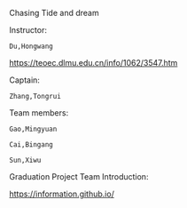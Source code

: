 Chasing Tide and dream

Instructor:

    Du,Hongwang 
https://teoec.dlmu.edu.cn/info/1062/3547.htm

Captain: 

    Zhang,Tongrui

Team members: 

    Gao,Mingyuan 

    Cai,Bingang 

    Sun,Xiwu

Graduation Project Team Introduction:

https://information.github.io/

